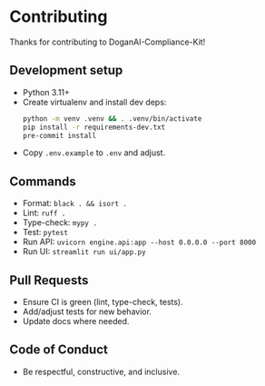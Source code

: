 # Contributing

Thanks for contributing to DoganAI-Compliance-Kit!

## Development setup
- Python 3.11+
- Create virtualenv and install dev deps:
  ```bash
  python -m venv .venv && . .venv/bin/activate
  pip install -r requirements-dev.txt
  pre-commit install
  ```
- Copy `.env.example` to `.env` and adjust.

## Commands
- Format: `black . && isort .`
- Lint: `ruff .`
- Type-check: `mypy .`
- Test: `pytest`
- Run API: `uvicorn engine.api:app --host 0.0.0.0 --port 8000`
- Run UI: `streamlit run ui/app.py`

## Pull Requests
- Ensure CI is green (lint, type-check, tests).
- Add/adjust tests for new behavior.
- Update docs where needed.

## Code of Conduct
- Be respectful, constructive, and inclusive.
